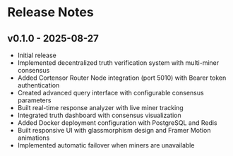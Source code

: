 # Release Notes

## v0.1.0 - 2025-08-27
- Initial release
- Implemented decentralized truth verification system with multi-miner consensus
- Added Cortensor Router Node integration (port 5010) with Bearer token authentication
- Created advanced query interface with configurable consensus parameters
- Built real-time response analyzer with live miner tracking
- Integrated truth dashboard with consensus visualization
- Added Docker deployment configuration with PostgreSQL and Redis
- Built responsive UI with glassmorphism design and Framer Motion animations
- Implemented automatic failover when miners are unavailable